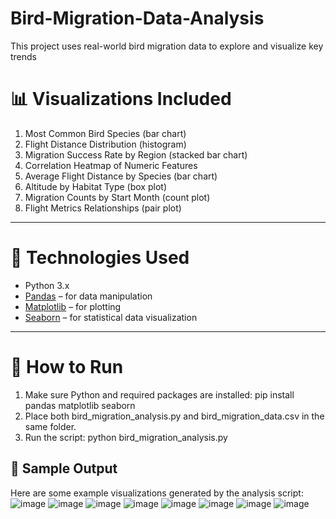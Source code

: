 # Bird-Migration-Data-Analysis
This project uses real-world bird migration data to explore and visualize key trends

# 📊 Visualizations Included

1. Most Common Bird Species (bar chart)
2. Flight Distance Distribution (histogram)
3. Migration Success Rate by Region (stacked bar chart)
4. Correlation Heatmap of Numeric Features
5. Average Flight Distance by Species (bar chart)
6. Altitude by Habitat Type (box plot)
7. Migration Counts by Start Month (count plot)
8. Flight Metrics Relationships (pair plot)

---

# 🧰 Technologies Used

- Python 3.x
- [Pandas](https://pandas.pydata.org/) – for data manipulation
- [Matplotlib](https://matplotlib.org/) – for plotting
- [Seaborn](https://seaborn.pydata.org/) – for statistical data visualization

---

# 🚀 How to Run

1. Make sure Python and required packages are installed:
   pip install pandas matplotlib seaborn
2. Place both bird_migration_analysis.py and bird_migration_data.csv in the same folder.
3. Run the script: python bird_migration_analysis.py

## 📸 Sample Output

Here are some example visualizations generated by the analysis script:
![image](https://github.com/user-attachments/assets/ba7e57d6-4b76-454c-846f-0c6af9eb6661)
![image](https://github.com/user-attachments/assets/fbcc4e18-3324-4607-be15-b7f37d3aa2f8)
![image](https://github.com/user-attachments/assets/6825fc98-39bf-4e10-a1fe-6555ca377a9b)
![image](https://github.com/user-attachments/assets/1201fa5c-4634-4899-8683-e224aac7dae6)
![image](https://github.com/user-attachments/assets/88c6acf5-d5f1-430f-8402-e5c5de3f8e51)
![image](https://github.com/user-attachments/assets/841a0c0c-f930-4877-a980-682470a7a6e5)
![image](https://github.com/user-attachments/assets/bf37fc45-aef8-4110-b8f9-12edc429de07)
![image](https://github.com/user-attachments/assets/a7214c3b-6246-4f39-b7e4-3a308f2588ce)
